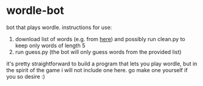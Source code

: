 # wordle-bot
bot that plays wordle. instructions for use:
1. download list of words (e.g. from [here](https://boardgames.stackexchange.com/questions/38366/latest-collins-scrabble-words-list-in-text-file)) and possibly run clean.py to keep only words of length 5
2. run guess.py (the bot will only guess words from the provided list)

it's pretty straightforward to build a program that lets you play wordle, but in the spirit of the game i will not include one here. go make one yourself if you so desire :)
